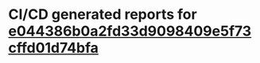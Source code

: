 # CI/CD generated reports for [e044386b0a2fd33d9098409e5f73cffd01d74bfa](https://github.com/hydephp/develop/commit/e044386b0a2fd33d9098409e5f73cffd01d74bfa)
